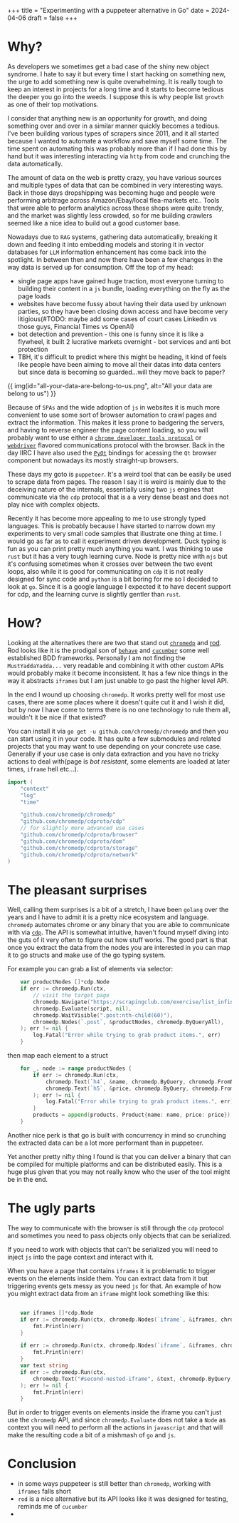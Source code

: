 +++
title = "Experimenting with a puppeteer alternative in Go"
date = 2024-04-06
draft = false
+++

# Why?
As developers we sometimes get a bad case of the shiny new object syndrome. I hate to say it but every time I start hacking on something new, the urge to add something new is quite overwhelming. It is really tough to keep an interest in projects for a long time and it starts to become tedious the deeper you go into the weeds. I suppose this is why people list `growth` as one of their top motivations.

I consider that anything new is an opportunity for growth, and doing something over and over in a similar manner quickly becomes a tedious. I've been building various types of scrapers since 2011, and it all started because I wanted to automate a workflow and save myself some time. The time spent on automating this was probably more than if I had done this by hand but it was interesting interacting via `http` from code and crunching the data automatically.

The amount of data on the web is pretty crazy, you have various sources and multiple types of data that can be combined in very interesting ways. Back in those days dropshipping was becoming huge and people were performing arbitrage across Amazon/Ebay/local flea-markets etc.. Tools that were able to perform analytics across these shops were quite trendy, and the market was slightly less crowded, so for me building crawlers seemed like a nice idea to build out a good customer base.

Nowadays due to `RAG` systems, gathering data automatically, breaking it down and feeding it into embedding models and storing it in vector databases for `LLM` information enhancement has come back into the spotlight. In between then and now there have been a few changes in the way data is served up for consumption. Off the top of my head:
- single page apps have gained huge traction, most everyone turning to building their content in a `js` bundle, loading everything on the fly as the page loads
- websites have become fussy about having their data used by unknown parties, so they have been closing down access and have become very litigious(#TODO: maybe add some cases of court cases Linkedin vs those guys, Financial Times vs OpenAI)
- bot detection and prevention - this one is funny since it is like a flywheel, it built 2 lucrative markets overnight - bot services and anti bot protection
- TBH, it's difficult to predict where this might be heading, it kind of feels like people have been aiming to move all their datas into data centers but since data is becoming so guarded...will they move back to paper?

{{ img(id="all-your-data-are-belong-to-us.png", alt="All your data are belong to us") }}

Because of `SPAs` and the wide adoption of `js` in websites it is much more convenient to use some sort of browser automation to crawl pages and extract the information. This makes it less prone to badgering the servers, and having to reverse engineer the page content loading, so you will probably want to use either a [`chrome developer tools protocol`](https://chromedevtools.github.io/devtools-protocol/) or [`webdriver`](https://www.w3.org/TR/webdriver/) flavored communications protocol with the browser. Back in the day IIRC I have also used the [`PyQt`](https://www.riverbankcomputing.com/software/pyqt/intro) bindings for acessing the `Qt` browser component but nowadays its mostly straight-up browsers.

These days my goto is `puppeteer`. It's a weird tool that can be easily be used to scrape data from pages. The reason I say it is weird is mainly due to the deceiving nature of the internals, essentially using two `js` engines that communicate via the `cdp` protocol that is a a very dense beast and does not play nice with complex objects.

Recently it has become more appealing to me to use strongly typed languages. This is probably because I have started to narrow down my experiments to very small code samples that illustrate one thing at time. I would go as far as to call it experiment driven development. Duck typing is fun as you can print pretty much anything you want. I was thinking to use `rust` but it has a very tough learning curve. Node is pretty nice with `mjs` but it's confusing sometimes when it crosses over between the two event loops, also while it is good for communicating on `cdp` it is not really designed for sync code and `python` is a bit boring for me so I decided to look at `go`. Since it is a google language I expected it to have decent support for cdp, and the learning curve is slightly gentler than `rust`.

# How?
Looking at the alternatives there are two that stand out [`chromedp`](https://github.com/chromedp/chromedp) and [rod](https://go-rod.github.io/#/). Rod looks like it is the prodigal son of [`behave`](https://behave.readthedocs.io/en/latest/) and [`cucumber`](https://cucumber.io/) some well established BDD frameworks. Personally I am not finding the `MustYaddaYadda...` very readable and combining it with other custom APIs would probably make it become inconsistent. It has a few nice things in the way it abstracts `iframes` but I am just unable to go past the higher level API.

In the end I wound up choosing `chromedp`. It works pretty well for most use cases, there are some places where it doesn't quite cut it and I wish it did, but by now I have come to terms there is no one technology to rule them all, wouldn't it be nice if that existed?

You can install it via `go get -u github.com/chromedp/chromedp` and then you can start using it in your code. It has quite a few submodules and related projects that you may want to use depending on your concrete use case.
Generally if your use case is only data extraction and you have no tricky actions to deal with(page is _bot resistant_, some elements are loaded at later times, `iframe` hell etc...).

```go
import (
    "context"
    "log"
    "time"

    "github.com/chromedp/chromedp"
    "github.com/chromedp/cdproto/cdp"
    // for slightly more advanced use cases
    "github.com/chromedp/cdproto/browser"
    "github.com/chromedp/cdproto/dom"
    "github.com/chromedp/cdproto/storage"
    "github.com/chromedp/cdproto/network"
)
```

# The pleasant surprises
Well, calling them surprises is a bit of a stretch, I have been `golang` over the years and I have to admit it is a pretty nice ecosystem and language. 
`chromedp` automates chrome or any binary that you are able to communicate with via [`cdp`](https://github.com/chromedp/chromedp/blob/ebf842c7bc28db77d0bf4d757f5948d769d0866f/allocate.go#L349). The API is somewhat intuitive, haven't found myself diving into the guts of it very often to figure out how stuff works. The good part is that once you extract the data from the nodes you are interested in you can map it to go structs and make use of the go typing system. 

For example you can grab a list of elements via selector:
```go
	var productNodes []*cdp.Node
	if err := chromedp.Run(ctx,
		// visit the target page
		chromedp.Navigate("https://scrapingclub.com/exercise/list_infinite_scroll/"),
		chromedp.Evaluate(script, nil),
		chromedp.WaitVisible(".post:nth-child(60)"),
		chromedp.Nodes(`.post`, &productNodes, chromedp.ByQueryAll),
	); err != nil {
		log.Fatal("Error while trying to grab product items.", err)
	}
```

then map each element to a struct
```go
	for _, node := range productNodes {
		if err := chromedp.Run(ctx,
			chromedp.Text(`h4`, &name, chromedp.ByQuery, chromedp.FromNode(node)),
			chromedp.Text(`h5`, &price, chromedp.ByQuery, chromedp.FromNode(node)),
		); err != nil {
			log.Fatal("Error while trying to grab product items.", err)
		}
		products = append(products, Product{name: name, price: price})
	}
```

Another nice perk is that go is built with concurrency in mind so crunching the extracted data can be a lot more performant than in puppeteer.

Yet another pretty nifty thing I found is that you can deliver a binary that can be compiled for multiple platforms and can be distributed easily. This is a huge plus given that you may not really know who the user of the tool might be in the end.

# The ugly parts
The way to communicate with the browser is still through the `cdp` protocol and sometimes you need to pass objects only objects that can be serialized.

If you need to work with objects that can't be serialized you will need to inject `js` into the page context and interact with it.

When you have a page that contains `iframes` it is problematic to trigger events on the elements inside them. You can extract data from it but triggering events gets messy as you need `js` for that.
An example of how you might extract data from an `iframe` might look something like this:
```go

	var iframes []*cdp.Node
	if err := chromedp.Run(ctx, chromedp.Nodes(`iframe`, &iframes, chromedp.ByQuery)); err != nil {
		fmt.Println(err)
	}

	if err := chromedp.Run(ctx, chromedp.Nodes(`iframe`, &iframes, chromedp.ByQuery, chromedp.FromNode(iframes[0]))); err != nil {
		fmt.Println(err)
	}
	var text string
	if err := chromedp.Run(ctx,
		chromedp.Text("#second-nested-iframe", &text, chromedp.ByQuery, chromedp.FromNode(iframes[0])),
	); err != nil {
		fmt.Println(err)
	}
```

But in order to trigger events on elements inside the iframe you can't just use the `chromedp` API, and since `chromedp.Evaluate` does not take a `Node` as context you will need to perform all the actions in `javascript` and that will make the resulting code a bit of a mishmash of `go` and `js`.

# Conclusion
- in some ways puppeteer is still better than `chromedp`, working with `iframes` falls short
- `rod` is a nice alternative but its API looks like it was designed for testing, reminds me of `cucumber`
- 


